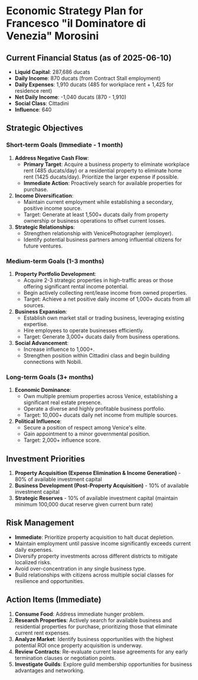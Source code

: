 # Economic Strategy Plan for Francesco "il Dominatore di Venezia" Morosini

## Current Financial Status (as of 2025-06-10)
- **Liquid Capital**: 287,686 ducats
- **Daily Income**: 870 ducats (from Contract Stall employment)
- **Daily Expenses**: 1,910 ducats (485 for workplace rent + 1,425 for residence rent)
- **Net Daily Income**: -1,040 ducats (870 - 1,910)
- **Social Class**: Cittadini
- **Influence**: 640

## Strategic Objectives

### Short-term Goals (Immediate - 1 month)
1.  **Address Negative Cash Flow**:
    *   **Primary Target**: Acquire a business property to eliminate workplace rent (485 ducats/day) or a residential property to eliminate home rent (1425 ducats/day). Prioritize the larger expense if possible.
    *   **Immediate Action**: Proactively search for available properties for purchase.
2.  **Income Diversification**:
    *   Maintain current employment while establishing a secondary, positive income source.
    *   Target: Generate at least 1,500+ ducats daily from property ownership or business operations to offset current losses.
3.  **Strategic Relationships**:
    *   Strengthen relationship with VenicePhotographer (employer).
    *   Identify potential business partners among influential citizens for future ventures.

### Medium-term Goals (1-3 months)
1.  **Property Portfolio Development**:
    *   Acquire 2-3 strategic properties in high-traffic areas or those offering significant rental income potential.
    *   Begin actively collecting rent/lease income from owned properties.
    *   Target: Achieve a net positive daily income of 1,000+ ducats from all sources.
2.  **Business Expansion**:
    *   Establish own market stall or trading business, leveraging existing expertise.
    *   Hire employees to operate businesses efficiently.
    *   Target: Generate 3,000+ ducats daily from business operations.
3.  **Social Advancement**:
    *   Increase influence to 1,000+.
    *   Strengthen position within Cittadini class and begin building connections with Nobili.

### Long-term Goals (3+ months)
1.  **Economic Dominance**:
    *   Own multiple premium properties across Venice, establishing a significant real estate presence.
    *   Operate a diverse and highly profitable business portfolio.
    *   Target: 10,000+ ducats daily net income from multiple sources.
2.  **Political Influence**:
    *   Secure a position of respect among Venice's elite.
    *   Gain appointment to a minor governmental position.
    *   Target: 2,000+ influence score.

## Investment Priorities
1.  **Property Acquisition (Expense Elimination & Income Generation)** - 80% of available investment capital
2.  **Business Development (Post-Property Acquisition)** - 10% of available investment capital
3.  **Strategic Reserves** - 10% of available investment capital (maintain minimum 100,000 ducat reserve given current burn rate)

## Risk Management
-   **Immediate**: Prioritize property acquisition to halt ducat depletion.
-   Maintain employment until passive income significantly exceeds current daily expenses.
-   Diversify property investments across different districts to mitigate localized risks.
-   Avoid over-concentration in any single business type.
-   Build relationships with citizens across multiple social classes for resilience and opportunities.

## Action Items (Immediate)
1.  **Consume Food**: Address immediate hunger problem.
2.  **Research Properties**: Actively search for available business and residential properties for purchase, prioritizing those that eliminate current rent expenses.
3.  **Analyze Market**: Identify business opportunities with the highest potential ROI once property acquisition is underway.
4.  **Review Contracts**: Re-evaluate current lease agreements for any early termination clauses or negotiation points.
5.  **Investigate Guilds**: Explore guild membership opportunities for business advantages and networking.
